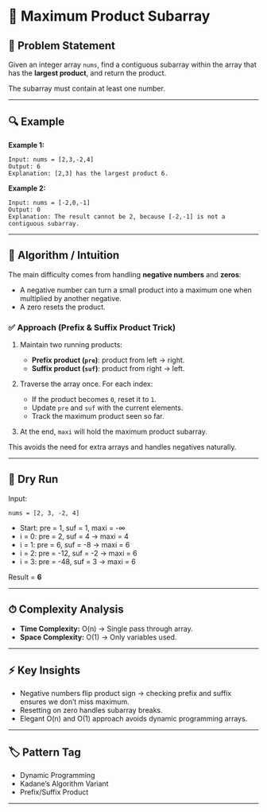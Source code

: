 # 🌟 Maximum Product Subarray

## 📌 Problem Statement

Given an integer array `nums`, find a contiguous subarray within the array that has the **largest product**, and return the product.

The subarray must contain at least one number.

---

## 🔍 Example

**Example 1:**

```
Input: nums = [2,3,-2,4]
Output: 6
Explanation: [2,3] has the largest product 6.
```

**Example 2:**

```
Input: nums = [-2,0,-1]
Output: 0
Explanation: The result cannot be 2, because [-2,-1] is not a contiguous subarray.
```

---

## 🚀 Algorithm / Intuition

The main difficulty comes from handling **negative numbers** and **zeros**:

* A negative number can turn a small product into a maximum one when multiplied by another negative.
* A zero resets the product.

### ✅ Approach (Prefix & Suffix Product Trick)

1. Maintain two running products:

   * **Prefix product (`pre`)**: product from left → right.
   * **Suffix product (`suf`)**: product from right → left.
2. Traverse the array once. For each index:

   * If the product becomes `0`, reset it to `1`.
   * Update `pre` and `suf` with the current elements.
   * Track the maximum product seen so far.
3. At the end, `maxi` will hold the maximum product subarray.

This avoids the need for extra arrays and handles negatives naturally.

---

## 🧠 Dry Run

Input:

```
nums = [2, 3, -2, 4]
```

* Start: pre = 1, suf = 1, maxi = -∞
* i = 0: pre = 2, suf = 4 → maxi = 4
* i = 1: pre = 6, suf = -8 → maxi = 6
* i = 2: pre = -12, suf = -2 → maxi = 6
* i = 3: pre = -48, suf = 3 → maxi = 6

Result = **6**

---

## ⏱ Complexity Analysis

* **Time Complexity:** O(n) → Single pass through array.
* **Space Complexity:** O(1) → Only variables used.

---

## ⚡ Key Insights

* Negative numbers flip product sign → checking prefix and suffix ensures we don’t miss maximum.
* Resetting on zero handles subarray breaks.
* Elegant O(n) and O(1) approach avoids dynamic programming arrays.

---

## 🏷 Pattern Tag

* Dynamic Programming
* Kadane’s Algorithm Variant
* Prefix/Suffix Product

---
